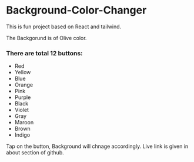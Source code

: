 # Background-Color-Changer

This is fun project based on React and tailwind.

The Backgorund is of Olive color.

### There are total 12 buttons:

- Red
- Yellow 
- Blue 
- Orange 
- Pink 
- Purple 
- Black
- Violet 
- Gray
- Maroon 
- Brown
- Indigo

Tap on the button, Background will chnage accordingly. Live link is given in about section of github.